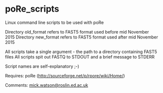 # poRe_scripts
Linux command line scripts to be used with poRe

Directory old_format refers to FAST5 format used before mid November 2015
Directory new_format refers to FAST5 format used after mid November 2015

All scripts take a single argument - the path to a directory containing FAST5 files
All scripts spit out FASTQ to STDOUT and a brief message to STDERR

Script names are self-explanatory ;-)

Requires: poRe (http://sourceforge.net/p/rpore/wiki/Home/)

Comments: mick.watson@roslin.ed.ac.uk
